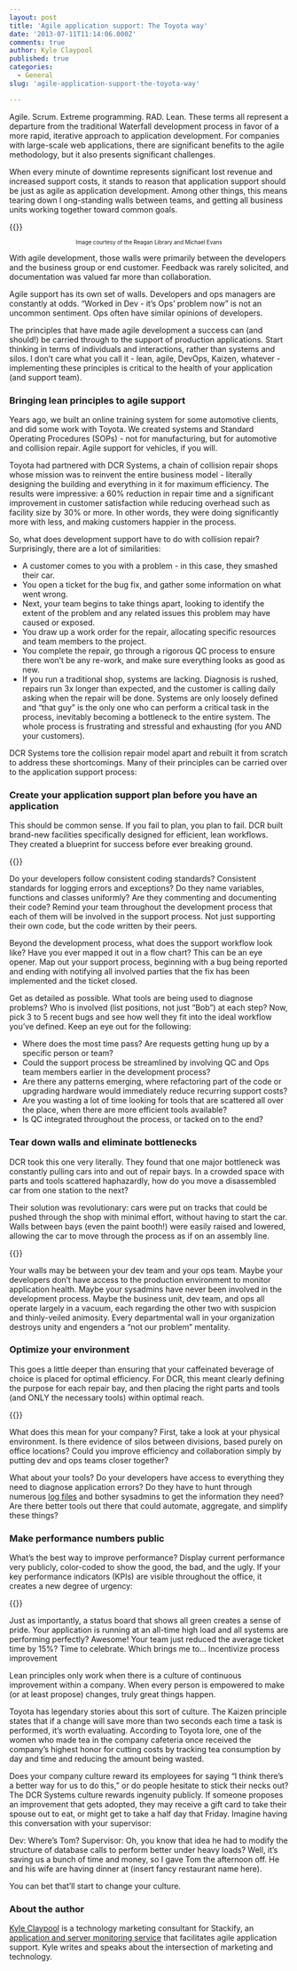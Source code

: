 ```yaml
---
layout: post
title: 'Agile application support: The Toyota way'
date: '2013-07-11T11:14:06.000Z'
comments: true
author: Kyle Claypool
published: true
categories:
  - General
slug: 'agile-application-support-the-toyota-way' 

---
```

Agile. Scrum. Extreme programming. RAD. Lean. These terms all represent a
departure from the traditional Waterfall development process in favor of a more
rapid, iterative approach to application development. For companies with
large-scale web applications, there are significant benefits to the agile
methodology, but it also presents significant challenges.

When every minute of downtime represents significant lost revenue and increased
support costs, it stands to reason that application support should be just as
agile as application development. Among other things, this means tearing down l
ong-standing walls between teams, and getting all business units working together
toward common goals.

<!--more-->

{{<img src="reagan.png" title="" alt="">}}

<p style="font-size: 70%; text-align: center">Image courtesy of the Reagan Library and Michael Evans</p>

With agile development, those walls were primarily between the developers and
the business group or end customer. Feedback was rarely solicited, and documentation
was valued far more than collaboration.

Agile support has its own set of walls. Developers and ops managers are constantly
at odds. “Worked in Dev - it’s Ops’ problem now” is not an uncommon sentiment.
Ops often have similar opinions of developers.

The principles that have made agile development a success can (and should!) be
carried through to the support of production applications. Start thinking in
terms of individuals and interactions, rather than systems and silos. I don’t
care what you call it - lean, agile, DevOps, Kaizen, whatever - implementing
these principles is critical to the health of your application (and support team).

### Bringing lean principles to agile support

Years ago, we built an online training system for some automotive clients, and
did some work with Toyota. We created systems and Standard Operating Procedures
(SOPs) - not for manufacturing, but for automotive and collision repair. Agile
support for vehicles, if you will.

Toyota had partnered with DCR Systems, a chain of collision repair shops whose
mission was to reinvent the entire business model - literally designing the
building and everything in it for maximum efficiency. The results were impressive:
a 60% reduction in repair time and a significant improvement in customer
satisfaction while reducing overhead such as facility size by 30% or more. In
other words, they were doing significantly more with less, and making customers
happier in the process.

So, what does development support have to do with collision repair? Surprisingly,
there are a lot of similarities:

* A customer comes to you with a problem - in this case, they smashed their car.
* You open a ticket for the bug fix, and gather some information on what went wrong.
* Next, your team begins to take things apart, looking to identify the extent
  of the problem and any related issues this problem may have caused or exposed.
* You draw up a work order for the repair, allocating specific resources and team
  members to the project.
* You complete the repair, go through a rigorous QC process to ensure there won’t
  be any re-work, and make sure everything looks as good as new.
* If you run a traditional shop, systems are lacking. Diagnosis is rushed,
  repairs run 3x longer than expected, and the customer is calling daily asking
  when the repair will be done. Systems are only loosely defined and “that guy”
  is the only one who can perform a critical task in the process, inevitably
  becoming a bottleneck to the entire system. The whole process is frustrating
  and stressful and exhausting (for you AND your customers).

DCR Systems tore the collision repair model apart and rebuilt it from scratch to
address these shortcomings. Many of their principles can be carried over to the
application support process:

### Create your application support plan before you have an application

This should be common sense. If you fail to plan, you plan to fail. DCR built
brand-new facilities specifically designed for efficient, lean workflows. They
created a blueprint for success before ever breaking ground.


{{<img src="process.png" title="" alt="">}}

Do your developers follow consistent coding standards? Consistent standards for
logging errors and exceptions? Do they name variables, functions and classes
uniformly? Are they commenting and documenting their code? Remind your team
throughout the development process that each of them will be involved in the
support process. Not just supporting their own code, but the code written by
their peers.

Beyond the development process, what does the support workflow look like? Have
you ever mapped it out in a flow chart? This can be an eye opener. Map out your
support process, beginning with a bug being reported and ending with notifying
all involved parties that the fix has been implemented and the ticket closed.

Get as detailed as possible. What tools are being used to diagnose problems?
Who is involved (list positions, not just “Bob”) at each step?  Now, pick 3 to
5 recent bugs and see how well they fit into the ideal workflow you’ve defined.
Keep an eye out for the following:

* Where does the most time pass? Are requests getting hung up by a specific
  person or team?
* Could the support process be streamlined by involving QC and Ops team members
  earlier in the development process?
* Are there any patterns emerging, where refactoring part of the code or
  upgrading hardware would immediately reduce recurring support costs?
* Are you wasting a lot of time looking for tools that are scattered all over
  the place, when there are more efficient tools available?
* Is QC integrated throughout the process, or tacked on to the end?

### Tear down walls and eliminate bottlenecks

DCR took this one very literally. They found that one major bottleneck was
constantly pulling cars into and out of repair bays. In a crowded space with
parts and tools scattered haphazardly, how do you move a disassembled car from
one station to the next?

Their solution was revolutionary: cars were put on tracks that could be pushed
through the shop with minimal effort, without having to start the car. Walls
between bays (even the paint booth!) were easily raised and lowered, allowing
the car to move through the process as if on an assembly line.


{{<img src="car.png" title="" alt="">}}

Your walls may be between your dev team and your ops team. Maybe your developers
don’t have access to the production environment to monitor application health.
Maybe your sysadmins have never been involved in the development process. Maybe
the business unit, dev team, and ops all operate largely in a vacuum, each
regarding the other two with suspicion and thinly-veiled animosity. Every
departmental wall in your organization destroys unity and engenders a “not our
problem” mentality.

### Optimize your environment

This goes a little deeper than ensuring that your caffeinated beverage of choice
is placed for optimal efficiency. For DCR, this meant clearly defining the purpose
for each repair bay, and then placing the right parts and tools (and ONLY the
necessary tools) within optimal reach.


{{<img src="tools.png" title="" alt="">}}

What does this mean for your company? First, take a look at your physical
environment. Is there evidence of silos between divisions, based purely on office
locations? Could you improve efficiency and collaboration simply by putting dev
and ops teams closer together?

What about your tools? Do your developers have access to everything they need
to diagnose application errors? Do they have to hunt through numerous [log files][1]
and bother sysadmins to get the information they need? Are there better tools
out there that could automate, aggregate, and simplify these things?

### Make performance numbers public

What’s the best way to improve performance? Display current performance very
publicly, color-coded to show the good, the bad, and the ugly. If your key
performance indicators (KPIs) are visible throughout the office, it creates a
new degree of urgency:

{{<img src="metrics.png" title="" alt="">}}

Just as importantly, a status board that shows all green creates a sense of
pride. Your application is running at an all-time high load and all systems are
performing perfectly? Awesome! Your team just reduced the average ticket time
by 15%? Time to celebrate. Which brings me to...
Incentivize process improvement

Lean principles only work when there is a culture of continuous improvement
within a company. When every person is empowered to make (or at least propose)
changes, truly great things happen.

Toyota has legendary stories about this sort of culture. The Kaizen principle
states that if a change will save more than two seconds each time a task is
performed, it’s worth evaluating. According to Toyota lore, one of the women
who made tea in the company cafeteria once received the company’s highest honor
for cutting costs by tracking tea consumption by day and time and reducing the
amount being wasted.

Does your company culture reward its employees for saying “I think there’s a
better way for us to do this,” or do people hesitate to stick their necks out?
The DCR Systems culture rewards ingenuity publicly. If someone proposes an
improvement that gets adopted, they may receive a gift card to take their spouse
out to eat, or might get to take a half day that Friday. Imagine having this
conversation with your supervisor:

Dev: Where’s Tom?
Supervisor: Oh, you know that idea he had to modify the structure of database
calls to perform better under heavy loads? Well, it’s saving us a bunch of time
and money, so I gave Tom the afternoon off. He and his wife are having dinner at
(insert fancy restaurant name here).

You can bet that’ll start to change your culture.

### About the author

[Kyle Claypool][2] is a technology marketing consultant for Stackify, an
[application and server monitoring service][3] that facilitates agile application
support. Kyle writes and speaks about the intersection of marketing and technology.

[1]: http://www.stackify.com/11-ways-to-tail-a-log-file-on-windows-unix/
[2]: https://twitter.com/kyleclaypool
[3]: http://www.stackify.com